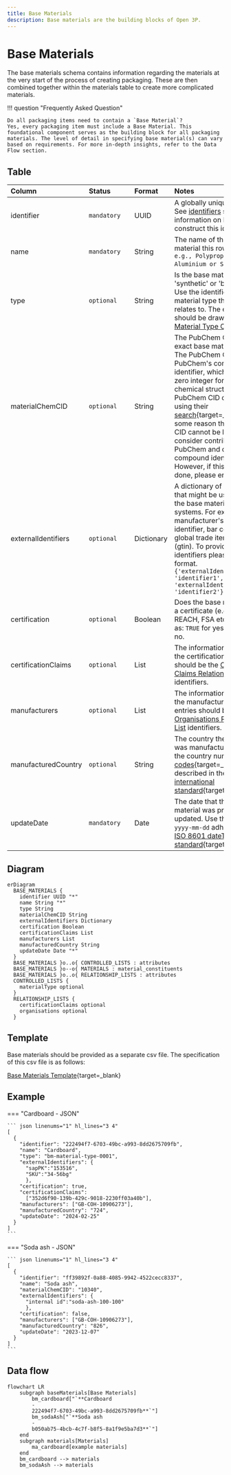 ```yaml
---
title: Base Materials
description: Base materials are the building blocks of Open 3P.
---
```


# Base Materials

The base materials schema contains information regarding the materials at the very start of the process of creating packaging. These are then combined together within the materials table to create more complicated materials.

!!! question "Frequently Asked Question"

    Do all packaging items need to contain a `Base Material`?  
    Yes, every packaging item must include a Base Material. This foundational component serves as the building block for all packaging materials. The level of detail in specifying base material(s) can vary based on requirements. For more in-depth insights, refer to the Data Flow section.

## Table
|Column|<div style="width:90px">Status</div>|Format|Notes|
|:-|:-|:-|:-|
|identifier|`mandatory`|UUID|A globally unique identifier. See [identifiers](../4_Identifiers/4_1_Identifiers.md) section for information on how to construct this identifier.|
|name|`mandatory`|String|The name of the base material this row relates to. `e.g., Polypropylene or Aluminium or Silica`.|
|type|`optional`|String|Is the base material 'synthetic' or 'biobased'? Use the identifier of the material type that this row relates to. The entry here should be drawn from the [Material Type Controlled List](../5_Controlled_Lists/5_001_Material_Type.md).|
|materialChemCID|`optional`|String|The PubChem CID for the exact base material used. The PubChem CID is PubChem's compound identifier, which is a non-zero integer for a unique chemical structure. PubChem CID can be found using their [search](https://pubchem.ncbi.nlm.nih.gov/){target=_blank}. If for some reason the PubChem CID cannot be located, consider contributing to PubChem and create the compound identifier. However, if this cannot be done, please enter `Unknown`.|
|externalIdentifiers|`optional`|Dictionary|A dictionary of identifiers that might be used to identify the base material in other systems. For example: manufacturer's own internal identifier, bar codes or global trade item number (gtin). To provide external identifiers please follow this format. `{'externalIdentifierName1': 'identifier1', 'externalIdentifierName2': 'identifier2'}`|
|certification|`optional`|Boolean|Does the base material have a certificate (e.g. FSC, REACH, FSA etc.)? Answer as: `TRUE` for yes and `FALSE` for no.|
|certificationClaims|`optional`|List|The information regarding the certification. The entries should be the [Certification Claims Relationship List](../6_Relationship_Lists/6_005_Certification_Claims.md) identifiers.|
|manufacturers|`optional`|List|The information regarding the manufacturer(s). The entries should be the [Organisations Relationship List](../6_Relationship_Lists/6_010_Organisations.md) identifiers.|
|manufacturedCountry|`optional`|String|The country the component was manufactured in. Use the country numeric [ISO codes](https://www.iso.org/obp/ui/#search){target=_blank} as described in the [ISO 3166 international standard](https://www.iso.org/iso-3166-country-codes.html){target=_blank}.|
|updateDate|`mandatory`|Date|The date that the base material was provided/last updated. Use the format `yyyy-mm-dd` adhering to the [ISO 8601 dateTime standard](https://www.iso.org/iso-8601-date-and-time-format.html){target=_blank}.|

## Diagram

``` mermaid
erDiagram
  BASE_MATERIALS {
    identifier UUID "*"
    name String "*"
    type String
    materialChemCID String
    externalIdentifiers Dictionary
    certification Boolean
    certificationClaims List
    manufacturers List
    manufacturedCountry String
    updateDate Date "*"
  }
  BASE_MATERIALS }o..o{ CONTROLLED_LISTS : attributes
  BASE_MATERIALS }o--o{ MATERIALS : material_constituents
  BASE_MATERIALS }o..o{ RELATIONSHIP_LISTS : attributes
  CONTROLLED_LISTS {
    materialType optional
  }
  RELATIONSHIP_LISTS {
    certificationClaims optional
    organisations optional
  }
```

## Template

Base materials should be provided as a separate csv file. The specification of this csv file is as follows:

[Base Materials Template](https://www.open3p.org/wp-content/uploads/2023/09/baseMaterials20230922.csv){target=_blank}

## Example

=== "Cardboard - JSON"

    ``` json linenums="1" hl_lines="3 4"
    [
      {
        "identifier": "222494f7-6703-49bc-a993-8dd2675709fb",
        "name": "Cardboard",
        "type": "bm-material-type-0001",
        "externalIdentifiers": {
          "sapPK":"153516",
          "SKU":"34-56bg"
          },
        "certification": true,
        "certificationClaims":  
          ["352d6f90-139b-429c-9018-2230ff03a40b"],
        "manufacturers": ["GB-COH-10906273"],
        "manufacturedCountry": "724",
        "updateDate": "2024-02-25"
      }
    ]
    ```
=== "Soda ash - JSON"

    ``` json linenums="1" hl_lines="3 4"
    [
      {
        "identifier": "ff39892f-0a88-4085-9942-4522cecc8337",
        "name": "Soda ash",
        "materialChemCID": "10340",
        "externalIdentifiers": {
          "internal id":"soda-ash-100-100"
          },
        "certification": false,
        "manufacturers": ["GB-COH-10906273"],
        "manufacturedCountry": "826",
        "updateDate": "2023-12-07"
      }
    ]
    ```

## Data flow

``` mermaid
flowchart LR
    subgraph baseMaterials[Base Materials]
        bm_cardboard["`**Cardboard
        -
        222494f7-6703-49bc-a993-8dd2675709fb**`"]
        bm_sodaAsh["`**Soda ash
        -
        b050ab75-4bcb-4c7f-b8f5-8a1f9e5ba7d3**`"]
    end
    subgraph materials[Materials]
        ma_cardboard[example materials]
    end
    bm_cardboard --> materials
    bm_sodaAsh --> materials
```
